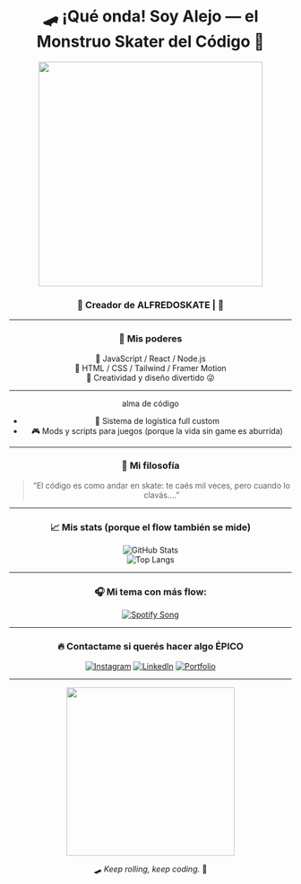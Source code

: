 
<!-- ✨ PROFILE README ✨ -->
<div align="center">

# 🛹 **¡Qué onda! Soy Alejo — el Monstruo Skater del Código 🤘**

<img src="https://media.giphy.com/media/26u4lOMA8JKSnL9Uk/giphy.gif" width="400"/>

### 🧠 Creador de ALFREDOSKATE | 🎨 

---

### 🚀 **Mis poderes**
🧩 JavaScript / React / Node.js  
🎨 HTML / CSS / Tailwind / Framer Motion    
🧠 Creatividad y diseño divertido 😜

---

alma de código  
- 💼 Sistema de logística full custom  
- 🎮 Mods y scripts para juegos (porque la vida sin game es aburrida)

---
### 🧠 **Mi filosofía**
> “El código es como andar en skate: te caés mil veces, pero cuando lo clavás....”

---

### 📈 **Mis stats (porque el flow también se mide)**  
![GitHub Stats](https://github-readme-stats.vercel.app/api?username=tuusuario&show_icons=true&theme=radical)  
![Top Langs](https://github-readme-stats.vercel.app/api/top-langs/?username=tuusuario&layout=compact&theme=radical)

---


### 🎧 Mi tema con más flow:
[![Spotify Song](https://spotify-github-profile.vercel.app/api/view?uid=22abcdefgxyz&cover_image=true&theme=default&bar_color=53b14f&bar_color_cover=true)](https://open.spotify.com/track/4gMgiXfqyzZLMhsksGmbQV)



---

### 🔥 **Contactame si querés hacer algo ÉPICO**
[![Instagram](https://img.shields.io/badge/-@tuinsta-E4405F?style=for-the-badge&logo=instagram&logoColor=white)](https://instagram.com/tuinsta)
[![LinkedIn](https://img.shields.io/badge/-LinkedIn-blue?style=for-the-badge&logo=linkedin&logoColor=white)](https://linkedin.com/in/tulinkedin)
[![Portfolio](https://img.shields.io/badge/🌐-Portfolio-black?style=for-the-badge)](https://tuweb.com)

---

<img src="https://media.giphy.com/media/3o6Zt481isNVuQI1l6/giphy.gif" width="300"/>

🛹 *Keep rolling, keep coding.* 🤙  
</div>
